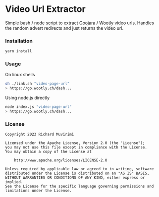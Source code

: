 # Video Url Extractor

Simple bash / node script to extract  [Goojara](https://goojara.ch) / [Wootly](https://go.wootly.ch) video urls. Handles the random advert redirects and just returns the video url.

### Installation

```bash
yarn install
```

### Usage

On linux shells
```bash
sh ./link.sh "video-page-url"
> https://go.wootly.ch/dash...
```

Using node.js directly
```bash
node index.js "video-page-url"
> https://go.wootly.ch/dash...
```

### License

```license
Copyright 2023 Richard Muvirimi

Licensed under the Apache License, Version 2.0 (the "License");
you may not use this file except in compliance with the License.
You may obtain a copy of the License at

    http://www.apache.org/licenses/LICENSE-2.0

Unless required by applicable law or agreed to in writing, software
distributed under the License is distributed on an "AS IS" BASIS,
WITHOUT WARRANTIES OR CONDITIONS OF ANY KIND, either express or implied.
See the License for the specific language governing permissions and
limitations under the License.
```